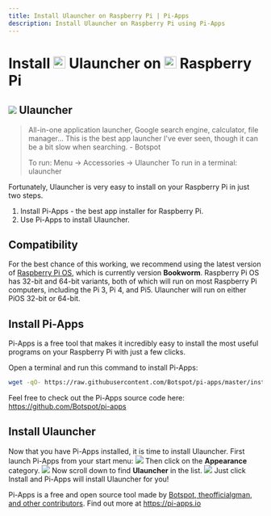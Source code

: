 ```yaml
---
title: Install Ulauncher on Raspberry Pi | Pi-Apps
description: Install Ulauncher on Raspberry Pi using Pi-Apps
---
```

<div class="simple-install-content content">

# Install <img src="/img/app-icons/Ulauncher/icon-64.png" height=24> Ulauncher on <img src=/img/other-icons/raspberrypi-icon.svg height=24> Raspberry Pi

## <img src="/img/app-icons/Ulauncher/icon-64.png"> Ulauncher
> All-in-one application launcher, Google search engine, calculator, file manager...
> This is the best app launcher I've ever seen, though it can be a bit slow when searching. - Botspot
> 
> To run: Menu -> Accessories -> Ulauncher
> To run in a terminal: ulauncher

Fortunately, Ulauncher is very easy to install on your Raspberry Pi in just two steps.
1. Install Pi-Apps - the best app installer for Raspberry Pi.
2. Use Pi-Apps to install Ulauncher.
</div>
<div class="simple-install-content content">

## Compatibility
For the best chance of this working, we recommend using the latest version of [Raspberry Pi OS](https://www.raspberrypi.com/software/), which is currently version **Bookworm**.
Raspberry Pi OS has 32-bit and 64-bit variants, both of which will run on most Raspberry Pi computers, including the Pi 3, Pi 4, and Pi5.
Ulauncher will run on either PiOS 32-bit or 64-bit.
</div>
<div class="simple-install-content content">

## Install Pi-Apps

Pi-Apps is a free tool that makes it incredibly easy to install the most useful programs on your Raspberry Pi with just a few clicks.

Open a terminal and run this command to install Pi-Apps:
```bash
wget -qO- https://raw.githubusercontent.com/Botspot/pi-apps/master/install | bash
```
Feel free to check out the Pi-Apps source code here: https://github.com/Botspot/pi-apps
</div>
<div class="simple-install-content content">

## Install Ulauncher

Now that you have Pi-Apps installed, it is time to install Ulauncher.
First launch Pi-Apps from your start menu:
<img src="/img/start-menu.png">
Then click on the <b>Appearance</b> category.
<img src="/img/category-selections/Appearance.png">
Now scroll down to find <b>Ulauncher</b> in the list.
<img src="/img/app-icons/Ulauncher/app-selection.png">
Just click Install and Pi-Apps will install Ulauncher for you!
</div>
<div class="simple-install-content content">

Pi-Apps is a free and open source tool made by [Botspot, theofficialgman, and other contributors](/about/#contributors). Find out more at https://pi-apps.io
</div>
